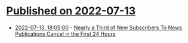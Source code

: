 # [Published on 2022-07-13](index.md)

* [2022-07-13, 18:05:00](https://news.slashdot.org/story/22/07/13/184232/nearly-a-third-of-new-subscribers-to-news-publications-cancel-in-the-first-24-hours?utm_source=rss1.0mainlinkanon&utm_medium=feed) - [Nearly a Third of New Subscribers To News Publications Cancel in the First 24 Hours](https://news.slashdot.org/story/22/07/13/184232/nearly-a-third-of-new-subscribers-to-news-publications-cancel-in-the-first-24-hours?utm_source=rss1.0mainlinkanon&utm_medium=feed)
